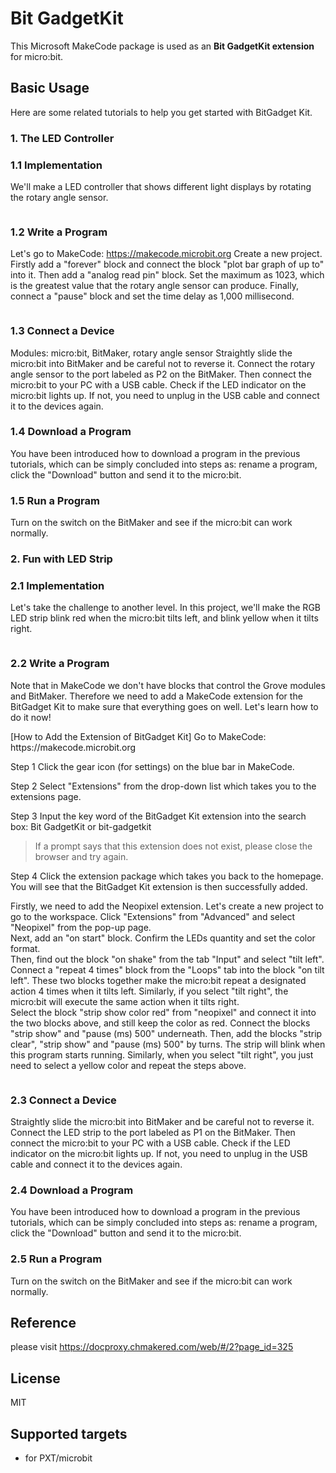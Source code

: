 # Bit GadgetKit

This Microsoft MakeCode package is used as an **Bit GadgetKit extension** for micro:bit.

## Basic Usage

Here are some related tutorials to help you get started with BitGadget Kit.

### 1. The LED Controller
### 1.1 Implementation
We'll make a LED controller that shows different light displays by rotating the rotary angle sensor.
<p align = "left">
    <img src="https://docproxy.chmakered.com/Public/Uploads/2019-11-05/5dc0eb0ec788d.png" alt="">
</p>

### 1.2 Write a Program
Let's go to MakeCode: https://makecode.microbit.org
Create a new project. Firstly add a "forever" block and connect the block "plot bar graph of up to" into it. Then add a "analog read pin" block. Set the maximum as 1023, which is the greatest value that the rotary angle sensor can produce. Finally, connect a "pause" block and set the time delay as 1,000 millisecond.
<p align = "left">
    <img src="https://docproxy.tinkergen.com/server/../Public/Uploads/2020-03-16/5e6f524c028a9.png" alt="">
</p>

### 1.3 Connect a Device
Modules: micro:bit, BitMaker, rotary angle sensor
Straightly slide the micro:bit into BitMaker and be careful not to reverse it. Connect the rotary angle sensor to the port labeled as P2 on the BitMaker. Then connect the micro:bit to your PC with a USB cable. Check if the LED indicator on the micro:bit lights up. If not, you need to unplug in the USB cable and connect it to the devices again.

### 1.4 Download a Program
You have been introduced how to download a program in the previous tutorials, which can be simply concluded into steps as: rename a program, click the "Download" button and send it to the micro:bit.

### 1.5 Run a Program
Turn on the switch on the BitMaker and see if the micro:bit can work normally.

### 2. Fun with LED Strip
### 2.1 Implementation
Let's take the challenge to another level. In this project, we'll make the RGB LED strip blink red when the micro:bit tilts left, and blink yellow when it tilts right.
<p align = "left">
<img src="https://docproxy.chmakered.com/server/../Public/Uploads/2020-03-05/5e60c05e943b5.png" alt="">
</p>

### 2.2 Write a Program
<p>Note that in MakeCode we don't have blocks that control the Grove modules and BitMaker. Therefore we need to add a MakeCode extension for the BitGadget Kit to make sure that everything goes on well. Let's learn how to do it now!</p>
<p>[How to Add the Extension of BitGadget Kit] Go to MakeCode: https://makecode.microbit.org</p>
<p>Step 1  Click the gear icon (for settings) on the blue bar in MakeCode.
<img src="https://docproxy.tinkergen.com/server/../Public/Uploads/2020-03-16/5e6f53376d166.png" alt=""></p>
<p>Step 2  Select "Extensions" from the drop-down list which takes you to the extensions page.
<img src="https://docproxy.tinkergen.com/server/../Public/Uploads/2020-03-16/5e6f5345efa5c.png" alt=""></p>
<p>Step 3 Input the key word of the BitGadget Kit extension into the search box: Bit GadgetKit or bit-gadgetkit
</p>
<blockquote>
<p>If a prompt says that this extension does not exist, please close the browser and try again.</p>
</blockquote>
<p>Step 4 Click the extension package which takes you back to the homepage. You will see that the BitGadget Kit extension is then successfully added.<br><img src="https://docproxy.tinkergen.com/server/../Public/Uploads/2020-03-16/5e6f539853369.png" alt=""></p>
<p>Firstly, we need to add the Neopixel extension. Let's create a new project to go to the workspace. Click "Extensions" from "Advanced" and select "Neopixel" from the pop-up page.<br>Next, add an "on start" block. Confirm the LEDs quantity and set the color format.<br>Then, find out the block "on shake" from the tab "Input" and select "tilt left". Connect a "repeat 4 times" block from the "Loops" tab into the block "on tilt left". These two blocks together make the micro:bit repeat a designated action 4 times when it tilts left. Similarly, if you select "tilt right", the micro:bit will execute the same action when it tilts right.<br>Select the block "strip show color red" from "neopixel" and connect it into the two blocks above, and still keep the color as red. Connect the blocks "strip show" and "pause (ms) 500" underneath. Then, add the blocks "strip clear", "strip show" and "pause (ms) 500" by turns. The strip will blink when this program starts running. Similarly, when you select "tilt right", you just need to select a yellow color and repeat the steps above. </p>

<p><img src="https://docproxy.tinkergen.com/server/../Public/Uploads/2020-03-16/5e6f551c0e866.png" alt=""></p>

### 2.3 Connect a Device
Straightly slide the micro:bit into BitMaker and be careful not to reverse it. Connect the LED strip to the port labeled as P1 on the BitMaker. Then connect the micro:bit to your PC with a USB cable. Check if the LED indicator on the micro:bit lights up. If not, you need to unplug in the USB cable and connect it to the devices again.

### 2.4 Download a Program
You have been introduced how to download a program in the previous tutorials, which can be simply concluded into steps as: rename a program, click the "Download" button and send it to the micro:bit.

### 2.5 Run a Program
Turn on the switch on the BitMaker and see if the micro:bit can work normally.

## Reference

please visit https://docproxy.chmakered.com/web/#/2?page_id=325

## License
MIT


## Supported targets

* for PXT/microbit

